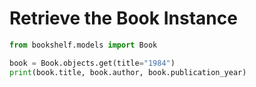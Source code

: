 # Retrieve the Book Instance

```python
from bookshelf.models import Book

book = Book.objects.get(title="1984")
print(book.title, book.author, book.publication_year)
